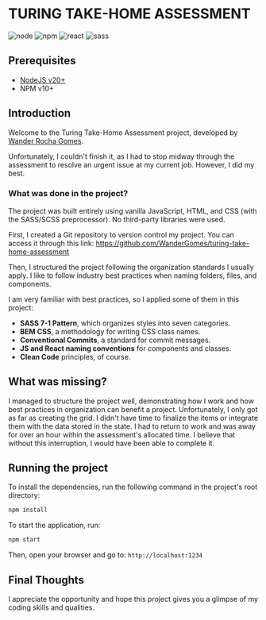 # TURING TAKE-HOME ASSESSMENT
![node](https://badgen.net/badge/node/v20.0.0+/green) ![npm](https://badgen.net/badge/npm/v10.0.0+/red) ![react](https://badgen.net/badge/react/v18.0/cyan) ![sass](https://badgen.net/badge/sass/v1.86.3/pink)

## Prerequisites

- [NodeJS v20+](https://nodejs.org/en/download/)
- NPM v10+

## Introduction

Welcome to the Turing Take-Home Assessment project, developed by [Wander Rocha Gomes](https://www.linkedin.com/in/wanderrochagomes/).

Unfortunately, I couldn't finish it, as I had to stop midway through the assessment to resolve an urgent issue at my current job. However, I did my best.

### What was done in the project?

The project was built entirely using vanilla JavaScript, HTML, and CSS (with the SASS/SCSS preprocessor). No third-party libraries were used.

First, I created a Git repository to version control my project. You can access it through this link: https://github.com/WanderGomes/turing-take-home-assessment

Then, I structured the project following the organization standards I usually apply. I like to follow industry best practices when naming folders, files, and components.

I am very familiar with best practices, so I applied some of them in this project:

- **SASS 7-1 Pattern**, which organizes styles into seven categories.
- **BEM CSS**, a methodology for writing CSS class names.
- **Conventional Commits**, a standard for commit messages.
- **JS and React naming conventions** for components and classes.
- **Clean Code** principles, of course.

## What was missing?

I managed to structure the project well, demonstrating how I work and how best practices in organization can benefit a project. Unfortunately, I only got as far as creating the grid. I didn't have time to finalize the items or integrate them with the data stored in the state. I had to return to work and was away for over an hour within the assessment's allocated time. I believe that without this interruption, I would have been able to complete it.

## Running the project

To install the dependencies, run the following command in the project's root directory:

```sh
npm install
```

To start the application, run:

```sh
npm start
```

Then, open your browser and go to: `http://localhost:1234`

## Final Thoughts

I appreciate the opportunity and hope this project gives you a glimpse of my coding skills and qualities.
